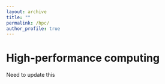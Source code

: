 ```yaml
---
layout: archive
title: ""
permalink: /hpc/
author_profile: true
---
```


# High-performance computing

Need to update this